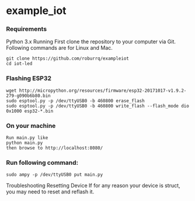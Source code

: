 # example_iot
### Requirements
Python 3.x
Running
First clone the repository to your computer via Git. Following commands are for Linux and Mac.
```
git clone https://github.com/roburrq/exampleiot
cd iot-led
```
### Flashing ESP32
```
wget http://micropython.org/resources/firmware/esp32-20171017-v1.9.2-279-g090b6b80.bin
sudo esptool.py -p /dev/ttyUSB0 -b 460800 erase_flash
sudo esptool.py -p /dev/ttyUSB0 -b 460800 write_flash --flash_mode dio 0x1000 esp32-*.bin
```

### On your machine
```
Run main.py like
python main.py
then browse to http://localhost:8080/
```
### Run following command:
```
sudo ampy -p /dev/ttyUSB0 put main.py 
```
Troubleshooting
Resetting Device
If for any reason your device is struct, you may need to reset and reflash it.
